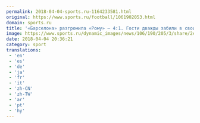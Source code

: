 ```yaml
---
permalink: 2018-04-04-sports.ru-1164233581.html
original: https://www.sports.ru/football/1061902053.html
domain: sports.ru
title: '«Барселона» разгромила «Рому» – 4:1. Гости дважды забили в свои ворота'
image: https://www.sports.ru/dynamic_images/news/106/190/205/3/share/2e2ae6.png
date: 2018-04-04 20:36:21
category: sport
translations: 
 - 'en'
 - 'es'
 - 'de'
 - 'ja'
 - 'fr'
 - 'it'
 - 'zh-CN'
 - 'zh-TW'
 - 'ar'
 - 'pt'
 - 'hy'
---
```


